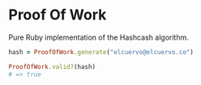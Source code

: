 # Proof Of Work

Pure Ruby implementation of the Hashcash algorithm.

```ruby
hash = ProofOfWork.generate("elcuervo@elcuervo.co")

ProofOfWork.valid?(hash)
# => true
```
